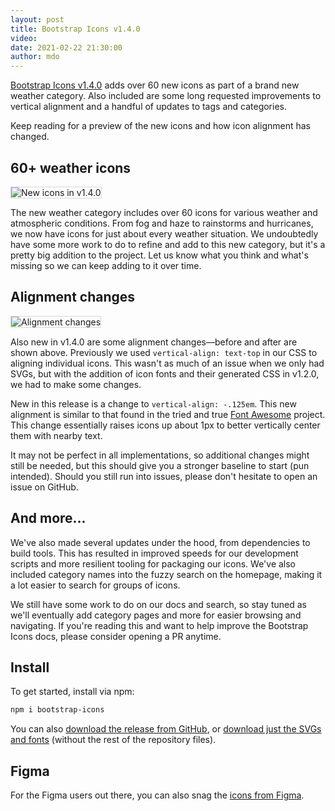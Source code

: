 ```yaml
---
layout: post
title: Bootstrap Icons v1.4.0
video:
date: 2021-02-22 21:30:00
author: mdo
---
```


[Bootstrap Icons v1.4.0](https://icons.getbootstrap.com) adds over 60 new icons as part of a brand new weather category. Also included are some long requested improvements to vertical alignment and a handful of updates to tags and categories.

Keep reading for a preview of the new icons and how icon alignment has changed.

## 60+ weather icons

<img src="/assets/img/2021/02/v140-new-icons.png" alt="New icons in v1.4.0" style="border: 1px solid rgba(0,0,0,.15);">

The new weather category includes over 60 icons for various weather and atmospheric conditions. From fog and haze to rainstorms and hurricanes, we now have icons for just about every weather situation. We undoubtedly have some more work to do to refine and add to this new category, but it's a pretty big addition to the project. Let us know what you think and what's missing so we can keep adding to it over time.

## Alignment changes

<img src="/assets/img/2021/02/v140-alignment.png" alt="Alignment changes" style="border: 1px solid rgba(0,0,0,.15);">

Also new in v1.4.0 are some alignment changes—before and after are shown above. Previously we used `vertical-align: text-top` in our CSS to aligning individual icons. This wasn't as much of an issue when we only had SVGs, but with the addition of icon fonts and their generated CSS in v1.2.0, we had to make some changes.

New in this release is a change to `vertical-align: -.125em`. This new alignment is similar to that found in the tried and true [Font Awesome](https://fontawesome.com) project. This change essentially raises icons up about 1px to better vertically center them with nearby text.

It may not be perfect in all implementations, so additional changes might still be needed, but this should give you a stronger baseline to start (pun intended). Should you still run into issues, please don't hesitate to open an issue on GitHub.

## And more...

We've also made several updates under the hood, from dependencies to build tools. This has resulted in improved speeds for our development scripts and more resilient tooling for packaging our icons. We've also included category names into the fuzzy search on the homepage, making it a lot easier to search for groups of icons.

We still have some work to do on our docs and search, so stay tuned as we'll eventually add category pages and more for easier browsing and navigating. If you're reading this and want to help improve the Bootstrap Icons docs, please consider opening a PR anytime.

## Install

To get started, install via npm:

```sh
npm i bootstrap-icons
```

You can also [download the release from GitHub](https://github.com/twbs/icons/releases/tag/v1.4.0), or [download just the SVGs and fonts](https://github.com/twbs/icons/releases/download/v1.4.0/bootstrap-icons-1.4.0.zip) (without the rest of the repository files).

## Figma

For the Figma users out there, you can also snag the [icons from Figma](https://www.figma.com/file/tZZVOiEgKcRUHE3s6o5djB/Bootstrap-Icons-v1.4.0?node-id=0%3A1).
